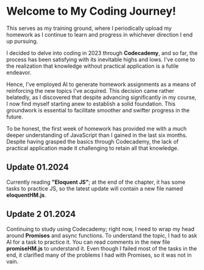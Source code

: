 # Welcome to My Coding Journey!

This serves as my training ground, where I periodically upload my homework as I continue to learn and progress in whichever direction I end up pursuing.

I decided to delve into coding in 2023 through **Codecademy**, and so far, the process has been satisfying with its inevitable highs and lows. I've come to the realization that knowledge without practical application is a futile endeavor.

Hence, I've employed AI to generate homework assignments as a means of reinforcing the new topics I've acquired. This decision came rather belatedly, as I discovered that despite advancing significantly in my course, I now find myself starting anew to establish a solid foundation. This groundwork is essential to facilitate smoother and swifter progress in the future.

To be honest, the first week of homework has provided me with a much deeper understanding of JavaScript than I gained in the last six months. Despite having grasped the basics through Codecademy, the lack of practical application made it challenging to retain all that knowledge.

## Update 01.2024
Currently reading **"Eloquent JS"**; at the end of the chapter, it has some tasks to practice JS, so the latest update will contain a new file named __eloquentHM.js__.

## Update 2 01.2024
Continuing to study using Codecademy; right now, I need to wrap my head around **Promises** and async functions. To understand the topic, I had to ask AI for a task to practice it. You can read comments in the new file __promiseHM.js__ to understand it. Even though I failed most of the tasks in the end, it clarified many of the problems I had with Promises, so it was not in vain.
